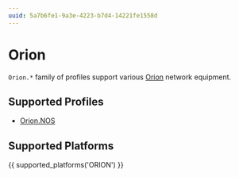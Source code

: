 ```yaml
---
uuid: 5a7b6fe1-9a3e-4223-b7d4-14221fe1558d
---
```

# Orion

`Orion.*` family of profiles support various [Orion](http://www.orionnetworksit.com/)
network equipment.

## Supported Profiles

- [Orion.NOS](Orion.NOS.md)

## Supported Platforms

{{ supported_platforms('ORION') }}
